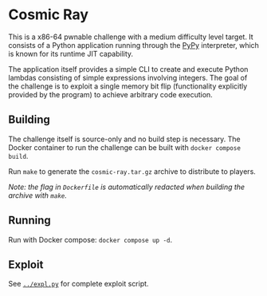 Cosmic Ray
==========

This is a x86-64 pwnable challenge with a medium difficulty level target. It
consists of a Python application running through the [PyPy](https://pypy.org/)
interpreter, which is known for its runtime JIT capability.

The application itself provides a simple CLI to create and execute Python
lambdas consisting of simple expressions involving integers. The goal of the
challenge is to exploit a single memory bit flip (functionality explicitly
provided by the program) to achieve arbitrary code execution.


Building
--------

The challenge itself is source-only and no build step is necessary. The Docker
container to run the challenge can be built with `docker compose build`.

Run `make` to generate the `cosmic-ray.tar.gz` archive to distribute to players.

*Note: the flag in `Dockerfile` is automatically redacted when building the
archive with `make`.*


Running
-------

Run with Docker compose: `docker compose up -d`.


Exploit
-------

See [`../expl.py`](../expl.py) for complete exploit script.
